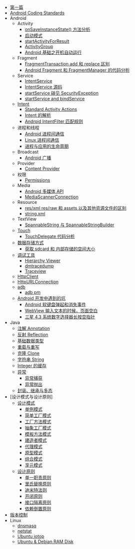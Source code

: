 * [第一篇](README.md)
* [Android Coding Standards](android/coding_standards.md)
* Android
   * Activity
       * [onSaveInstanceState() 方法分析](android/activity/onsaveinstancestate_method.md)
       * [启动模式](android/activity/launch_mode.md)
       * [startActivityForResult](android/start_activity_for_result.md)
	   * [ActivityGroup](android/activity_group.md)
	   * [Android 基础之开机自动运行](android/start_application_when_boot_completed.md)
   * Fragment
       * [FragmentTransaction add 和 replace 区别](android/fragment/fragmenttransaction_add_and_replace.md)
       * [Android Fragment 和 FragmentManager 的代码分析](android/fragment/fragment_and_fragmentmanager_code.md)
   * Service
       * [IntentService](android/service/intent_service.md)
       * [IntentService 源码](android/service/intent_service_code.md)
       * [startService 碰见 SecurityException](android/service/startservice_with_security_exception.md)
       * [startService and bindService](android/service/startservice_and_bindservice.md)
   * [Intent](android/intent/summary.md)
       * [Standard Activity Actions](android/intent/standard_activity_actions.md) 
       * [Intent 的解析](android/intent/intent.md)
	   * [Android IntentFilter 匹配规则](android/intent_filter_rules.md)
   * 进程和线程
       * [Android 进程间通信](android/process_and_thread/android_interprocess_communications.md)
       * [Linux 进程间通信](android/process_and_thread/linux_interprocess_communications.md)
       * [进程与应用的生命周期](android/process_and_thread/processes_and_application_life_cycle.md)
   * Broadcast
       * [Android 广播](android/broadcast/android_broadcast.md)
   * Provider
       * [Content Provider](android/provider/provider.md)
   * 权限
       * [Permissions](android/permission/all_permissions.md)
   * Media
       * [Android 多媒体 API](android/media/android_media_api.md)
       * [MediaScannerConnection](android/media/media_scanner_connection.md)
   * Resource
       * [res/xml res/raw 和 assets 以及其他资源文件的区别](android/resource/android_xml_raw_assets.md)
       * [string.xml](android/resource/string_resources.md)
   * TextView
       * [SpannableString 与 SpannableStringBuilder](android/textview/spannablestring_and_spannablestringbuilder.md)
   * [Touch](android/touch/summary.md)
       * [TouchDelegate 代码分析](android/touch/touch_delegate.md)
   * [数据存储方式](android/data_storage.md)
	   * [获取 sdcard 和 内部存储的空间大小](android/get_sdcard_and_innernal_storage_size.md)
   * [调试工具](android/debug_tools/summary.md)
	   * [Hierarchy Viewer](android/debug_tools/hierarchy_viewer.md)
	   * [dmtracedump](android/debug_tools/dmtracedump.md)
	   * [Traceview](android/debug_tools/traceview.md)
   * [HttpClient](android/http_client.md)
   * [HttpURLConnection](android/http_url_connection.md)
   * [adb](android/adb.md)
       * [adb pm](android/android_adb_pm.md)
   * [Android 开发中遇到的坑](android/special_devices_bugs/summary.md)
       * [Android 软键盘弹起和消失事件](android/special_devices_bugs/callback_of_soft_keyboard_show_hidden_events.md)
       * [WebView 输入文本的时候，页面空白](android/special_devices_bugs/keyboard_hiding_edittext.md)
       * [三星 4.3 系统数字选择器长按空指针](android/special_devices_bugs/npe_on_number_picker_form_long_press_on_samsung_devices.md)
* Java
   * [注解 Annotation](java/java_annotation.md)
   * [反射 Reflection](java/java_reflection.md)
   * [基础数据类型](java/basic_data_type.md)
   * [重载与重写](java/overloading_and_overriding.md)
   * [克隆 Clone](java/clone.md)
   * [字符串 String](java/string_summary.md)
   * [Integer 的缓存](java/integer_cache.md)
   * [异常](java/exception.md)
       * [异常捕获](java/exception_catch.md)
       * [异常抛出](java/exception_throw.md)
   * [封装、继承与多态](java/basic_features.md)
* [设计模式与设计原则]
   * [设计模式](pattern_and_principle/design_pattern/summary.md)
       * [单例模式](pattern_and_principle/design_pattern/1_singleton_pattern.md)
       * [简单工厂模式](pattern_and_principle/design_pattern/2_1_simple_factory_pattern.md)
       * [工厂方法模式](pattern_and_principle/design_pattern/2_2_factory_method_pattern.md)
       * [抽象工厂模式](pattern_and_principle/design_pattern/3_abstract_factory_pattern.md)
       * [模板方法模式](pattern_and_principle/design_pattern/4_template_method_pattern.md)
       * [建造者模式](pattern_and_principle/design_pattern/5_builder_pattern.md)
       * [代理模式](pattern_and_principle/design_pattern/6_proxy_pattern.md)
       * [原型模式](pattern_and_principle/design_pattern/7_prototype_pattern.md)
       * [组合模式](pattern_and_principle/design_pattern/8_composite_pattern.md)
       * [享元模式](pattern_and_principle/design_pattern/9_flyweight_pattern.md)
   * [设计原则](pattern_and_principle/design_principle/summary.md)
       * [单一职责原则](pattern_and_principle/design_principle/1_single_responsibility_principle.md)
       * [里氏替换原则](pattern_and_principle/design_principle/2_liskov_substitution_principle.md)
       * [迪米特法则](pattern_and_principle/design_principle/3_law_of_demeter.md)
       * [开闭原则](pattern_and_principle/design_principle/4_open_closed_principle.md)
       * [接口隔离原则](pattern_and_principle/design_principle/5_interface_segregation_principle.md)
       * [依赖倒置原则](pattern_and_principle/design_principle/6_dependence_inversion_principle.md)
* [版本控制](version_controll/summary.md)
* Linux
	* [dnsmasq](linux/dnsmasq.md)
	* [netstat](linux/netstat.md)
	* [Ubuntu iotop](linux/iotop.md)
	* [Ubuntu & Debian RAM Disk](linux/ubuntu_and_debian_ram_disk.md)

